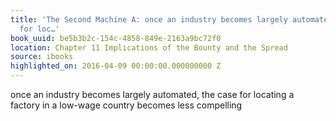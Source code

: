 ```yaml
---
title: 'The Second Machine A: once an industry becomes largely automated, the case
  for loc…'
book_uuid: be5b3b2c-154c-4858-849e-2163a9bc72f0
location: Chapter 11 Implications of the Bounty and the Spread
source: ibooks
highlighted_on: 2016-04-09 00:00:00.000000000 Z
---
```


once an industry becomes largely automated, the case for locating a factory in a low-wage country becomes less compelling